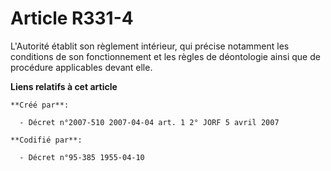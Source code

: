 # Article R331-4

L'Autorité établit son règlement intérieur, qui précise notamment les conditions de son fonctionnement et les règles de
déontologie ainsi que de procédure applicables devant elle.

**Liens relatifs à cet article**

	**Créé par**:

	  - Décret n°2007-510 2007-04-04 art. 1 2° JORF 5 avril 2007

	**Codifié par**:

	  - Décret n°95-385 1955-04-10
